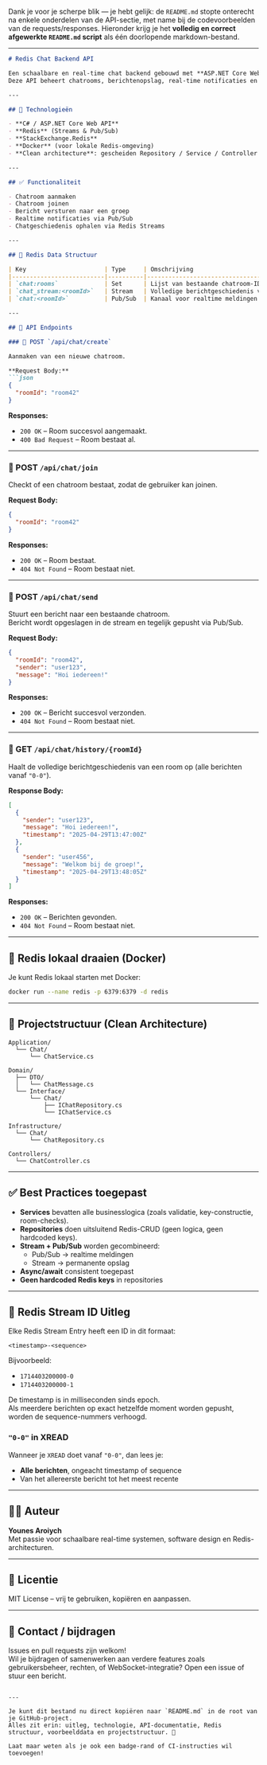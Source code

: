 Dank je voor je scherpe blik — je hebt gelijk: de `README.md` stopte onterecht na enkele onderdelen van de API-sectie, met name bij de codevoorbeelden van de requests/responses. Hieronder krijg je het **volledig en correct afgewerkte `README.md` script** als één doorlopende markdown-bestand.

---

```md
# Redis Chat Backend API

Een schaalbare en real-time chat backend gebouwd met **ASP.NET Core Web API** en **Redis Streams + Pub/Sub**.  
Deze API beheert chatrooms, berichtenopslag, real-time notificaties en historiek.

---

## 🚀 Technologieën

- **C# / ASP.NET Core Web API**
- **Redis** (Streams & Pub/Sub)
- **StackExchange.Redis**
- **Docker** (voor lokale Redis-omgeving)
- **Clean architecture**: gescheiden Repository / Service / Controller lagen

---

## ✅ Functionaliteit

- Chatroom aanmaken
- Chatroom joinen
- Bericht versturen naar een groep
- Realtime notificaties via Pub/Sub
- Chatgeschiedenis ophalen via Redis Streams

---

## 🧠 Redis Data Structuur

| Key                      | Type     | Omschrijving                               |
|--------------------------|----------|--------------------------------------------|
| `chat:rooms`             | Set      | Lijst van bestaande chatroom-ID's          |
| `chat_stream:<roomId>`   | Stream   | Volledige berichtgeschiedenis van een room |
| `chat:<roomId>`          | Pub/Sub  | Kanaal voor realtime meldingen             |

---

## 📡 API Endpoints

### 🔹 POST `/api/chat/create`

Aanmaken van een nieuwe chatroom.

**Request Body:**
```json
{
  "roomId": "room42"
}
```

**Responses:**
- `200 OK` – Room succesvol aangemaakt.
- `400 Bad Request` – Room bestaat al.

---

### 🔹 POST `/api/chat/join`

Checkt of een chatroom bestaat, zodat de gebruiker kan joinen.

**Request Body:**
```json
{
  "roomId": "room42"
}
```

**Responses:**
- `200 OK` – Room bestaat.
- `404 Not Found` – Room bestaat niet.

---

### 🔹 POST `/api/chat/send`

Stuurt een bericht naar een bestaande chatroom.  
Bericht wordt opgeslagen in de stream en tegelijk gepusht via Pub/Sub.

**Request Body:**
```json
{
  "roomId": "room42",
  "sender": "user123",
  "message": "Hoi iedereen!"
}
```

**Responses:**
- `200 OK` – Bericht succesvol verzonden.
- `404 Not Found` – Room bestaat niet.

---

### 🔹 GET `/api/chat/history/{roomId}`

Haalt de volledige berichtgeschiedenis van een room op (alle berichten vanaf `"0-0"`).

**Response Body:**
```json
[
  {
    "sender": "user123",
    "message": "Hoi iedereen!",
    "timestamp": "2025-04-29T13:47:00Z"
  },
  {
    "sender": "user456",
    "message": "Welkom bij de groep!",
    "timestamp": "2025-04-29T13:48:05Z"
  }
]
```

**Responses:**
- `200 OK` – Berichten gevonden.
- `404 Not Found` – Room bestaat niet.

---

## 🐳 Redis lokaal draaien (Docker)

Je kunt Redis lokaal starten met Docker:

```bash
docker run --name redis -p 6379:6379 -d redis
```

---

## 📁 Projectstructuur (Clean Architecture)

```
Application/
  └── Chat/
      └── ChatService.cs

Domain/
  ├── DTO/
  │   └── ChatMessage.cs
  └── Interface/
      └── Chat/
          ├── IChatRepository.cs
          └── IChatService.cs

Infrastructure/
  └── Chat/
      └── ChatRepository.cs

Controllers/
  └── ChatController.cs
```

---

## ✅ Best Practices toegepast

- **Services** bevatten alle businesslogica (zoals validatie, key-constructie, room-checks).
- **Repositories** doen uitsluitend Redis-CRUD (geen logica, geen hardcoded keys).
- **Stream + Pub/Sub** worden gecombineerd:
  - Pub/Sub → realtime meldingen
  - Stream → permanente opslag
- **Async/await** consistent toegepast
- **Geen hardcoded Redis keys** in repositories

---

## 🧠 Redis Stream ID Uitleg

Elke Redis Stream Entry heeft een ID in dit formaat:

```
<timestamp>-<sequence>
```

Bijvoorbeeld:

- `1714403200000-0`
- `1714403200000-1`

De timestamp is in milliseconden sinds epoch.  
Als meerdere berichten op exact hetzelfde moment worden gepusht, worden de sequence-nummers verhoogd.

### `"0-0"` in XREAD

Wanneer je `XREAD` doet vanaf `"0-0"`, dan lees je:

- **Alle berichten**, ongeacht timestamp of sequence
- Van het allereerste bericht tot het meest recente

---

## 👨‍💻 Auteur

**Younes Aroiych**  
Met passie voor schaalbare real-time systemen, software design en Redis-architecturen.

---

## 📜 Licentie

MIT License – vrij te gebruiken, kopiëren en aanpassen.

---

## 📣 Contact / bijdragen

Issues en pull requests zijn welkom!  
Wil je bijdragen of samenwerken aan verdere features zoals gebruikersbeheer, rechten, of WebSocket-integratie? Open een issue of stuur een bericht.
```

---

Je kunt dit bestand nu direct kopiëren naar `README.md` in de root van je GitHub-project.  
Alles zit erin: uitleg, technologie, API-documentatie, Redis structuur, voorbeelddata en projectstructuur. 🚀

Laat maar weten als je ook een badge-rand of CI-instructies wil toevoegen!

